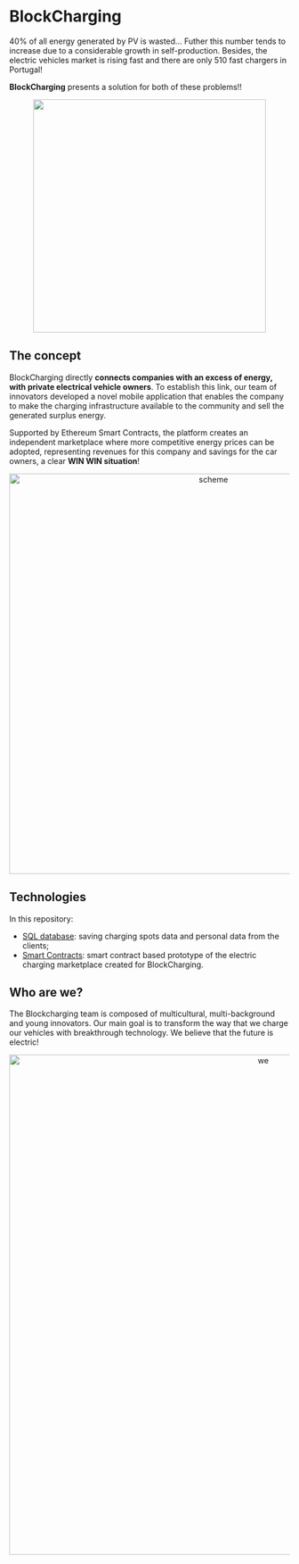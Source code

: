 # BlockCharging
40% of all energy generated by PV is wasted... Futher this number tends to increase due to a considerable growth in self-production.
Besides, the electric vehicles market is rising fast and there are only 510 fast chargers in Portugal!

**BlockCharging** presents a solution for both of these problems!!

<p align="center">
  <img width=418" src="https://user-images.githubusercontent.com/47533831/112079410-028c0800-8b78-11eb-8204-50bb0e00b9d3.png" />
</p>

## The concept
BlockCharging directly **connects companies with an excess of energy, with private electrical vehicle owners**.
To establish this link, our team of innovators developed a novel mobile application that enables the company to make the charging infrastructure available to the community and sell the generated surplus energy.

Supported by Ethereum Smart Contracts, the platform creates an independent marketplace where more competitive energy prices can be adopted, representing revenues for this company and savings for the car owners, a clear **WIN WIN situation**!  
<p align="center">
  <img width=718" alt="scheme" src="https://user-images.githubusercontent.com/47533831/112080473-fb65f980-8b79-11eb-8f7c-82a0ea162b4a.png">
</p>

## Technologies

In this repository:
- [SQL database](https://github.com/jamilsonjr/BlockCharging-Prototype/tree/main/Database): saving charging spots data and personal data from the clients;
- [Smart Contracts](https://github.com/jamilsonjr/BlockCharging-Prototype/tree/main/Blockchain_System): smart contract based prototype of the electric charging marketplace created for BlockCharging.

## Who are we?
The Blockcharging team is composed of multicultural, multi-background and young innovators. Our main goal is to transform the way that we charge our vehicles with breakthrough technology. We believe that the future is electric!

<p align="center">
  <img width="897" alt="we" src="https://user-images.githubusercontent.com/47533831/112080169-64993d00-8b79-11eb-8d57-3cdf42fadb89.PNG">
</p>
